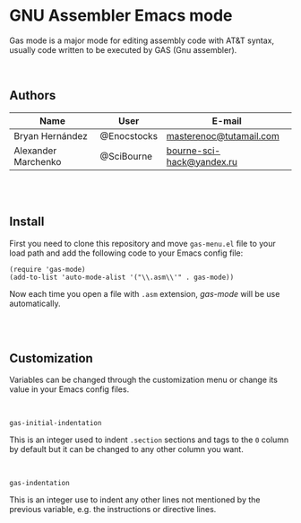 # GNU Assembler Emacs mode

Gas mode is a major mode for editing assembly code with AT&T syntax, usually code written to be executed by GAS (Gnu assembler).

<br>

## Authors

| Name | User | E-mail |
| --- | --- | --- |
| Bryan Hernández | @Enocstocks | masterenoc@tutamail.com |
| Alexander Marchenko | @SciBourne | bourne-sci-hack@yandex.ru |


<br>
<br>


## Install
First you need to clone this repository and move `gas-menu.el` file to your load path and add the following code to your Emacs config file:

```elisp
(require 'gas-mode)
(add-to-list 'auto-mode-alist '("\\.asm\\'" . gas-mode))
```

Now each time you open a file with `.asm` extension, *gas-mode* will be use automatically.


<br>
<br>


## Customization
Variables can be changed through the customization menu or change its value in your Emacs config files.

<br>

`gas-initial-indentation`

This is an integer used to indent `.section` sections and tags to the `0` column by default but it can be changed to any other column you want.

<br>

`gas-indentation`

This is an integer use to indent any other lines not mentioned by the previous variable, e.g. the instructions or directive lines.
